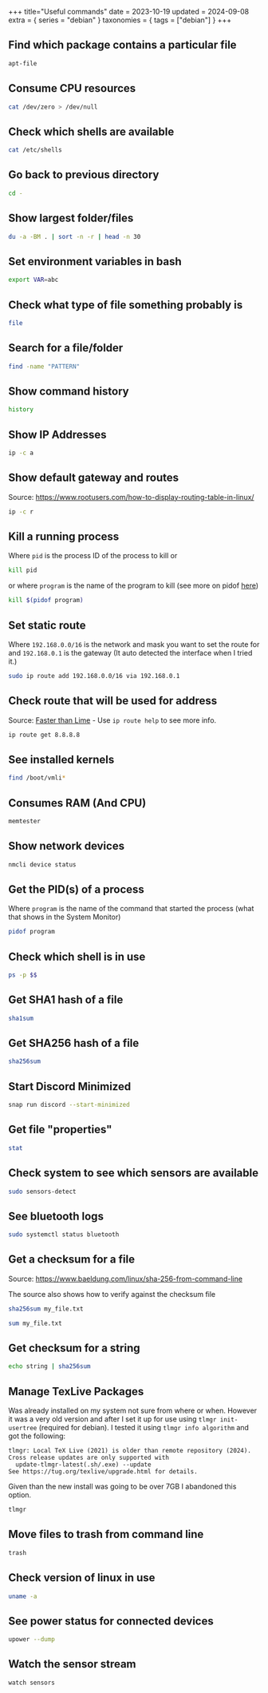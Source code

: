 +++
title="Useful commands"
date = 2023-10-19
updated = 2024-09-08
extra = { series = "debian" }
taxonomies = { tags = ["debian"] }
+++

## Find which package contains a particular file

```sh
apt-file
```

## Consume CPU resources

```sh
cat /dev/zero > /dev/null
```

## Check which shells are available

```sh
cat /etc/shells
```

## Go back to previous directory

```sh
cd -
```

## Show largest folder/files

```sh
du -a -BM . | sort -n -r | head -n 30
```

## Set environment variables in bash

```sh
export VAR=abc
```

## Check what type of file something probably is

```sh
file
```

## Search for a file/folder

```sh
find -name "PATTERN"
```

## Show command history

```sh
history
```

## Show IP Addresses

```sh
ip -c a
```

## Show default gateway and routes

Source: <https://www.rootusers.com/how-to-display-routing-table-in-linux/>

```sh
ip -c r
```

## Kill a running process

Where `pid` is the process ID of the process to kill or

```sh
kill pid
```

or where `program` is the name of the program to kill (see more on pidof [here](@/debian/useful_commands.md#get-the-pid-s-of-a-process))

```sh
kill $(pidof program)
```

## Set static route

Where `192.168.0.0/16` is the network and mask you want to set the route for and `192.168.0.1` is the gateway (It auto detected the interface when I tried it.)

```sh
sudo ip route add 192.168.0.0/16 via 192.168.0.1
```

## Check route that will be used for address

Source: [Faster than Lime](https://youtu.be/jjKFXlFNR4E?si=ULJU9MzTkXQ3jcqg&t=235) - Use `ip route help` to see more info.

```sh
ip route get 8.8.8.8
```

## See installed kernels

```sh
find /boot/vmli*
```

## Consumes RAM (And CPU)

```sh
memtester
```

## Show network devices

```sh
nmcli device status
```

## Get the PID(s) of a process

Where `program` is the name of the command that started the process (what that shows in the System Monitor)

```sh
pidof program
```

## Check which shell is in use

```sh
ps -p $$
```

## Get SHA1 hash of a file

```sh
sha1sum
```

## Get SHA256 hash of a file

```sh
sha256sum
```

## Start Discord Minimized

```sh
snap run discord --start-minimized
```

## Get file "properties"

```sh
stat
```

## Check system to see which sensors are available

```sh
sudo sensors-detect
```

## See bluetooth logs

```sh
sudo systemctl status bluetooth
```

## Get a checksum for a file

Source: <https://www.baeldung.com/linux/sha-256-from-command-line>

The source also shows how to verify against the checksum file

```sh
sha256sum my_file.txt
```

```sh
sum my_file.txt
```

## Get checksum for a string

```sh
echo string | sha256sum
```

## Manage TexLive Packages

Was already installed on my system not sure from where or when.
However it was a very old version and after I set it up for use using `tlmgr init-usertree` (required for debian).
I tested it using `tlmgr info algorithm` and got the following:

```
tlmgr: Local TeX Live (2021) is older than remote repository (2024).
Cross release updates are only supported with
  update-tlmgr-latest(.sh/.exe) --update
See https://tug.org/texlive/upgrade.html for details.
```

Given than the new install was going to be over 7GB I abandoned this option.

```sh
tlmgr
```

## Move files to trash from command line

```sh
trash
```

## Check version of linux in use

```sh
uname -a
```

## See power status for connected devices

```sh
upower --dump
```

## Watch the sensor stream

```sh
watch sensors
```
